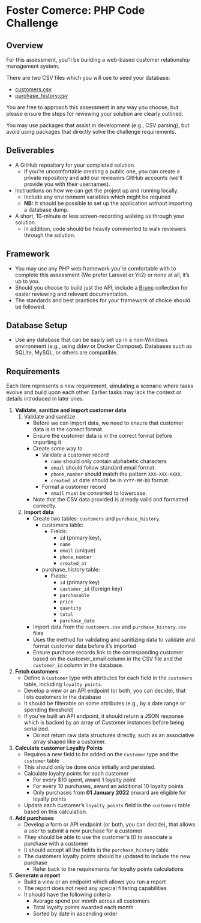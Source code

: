 # Foster Comerce: PHP Code Challenge

## Overview

For this assessment, you’ll be building a web-based customer relationship management system.

There are two CSV files which you will use to seed your database:
- [customers.csv](./customers.csv)
- [purchase_history.csv](./purchase_history.csv)

You are free to approach this assessment in any way you choose, but please ensure the steps for reviewing your solution are clearly outlined.

You may use packages that assist in development (e.g., CSV parsing), but avoid using packages that directly solve the challenge requirements.

## Deliverables

- A GitHub repository for your completed solution.
    - If you’re uncomfortable creating a public one, you can create a private repository and add our reviewers GitHub accounts (we'll provide you with their usernames).
- Instructions on how we can get the project up and running locally.
    - Include any environment variables which might be required
    - **NB:** It should be possible to set up the application *without* importing a database dump.
- A short, 10-minute or less screen-recording walking us through your solution.
    - In addition, code should be heavily commented to walk reviewers through the solution.

## Framework

- You may use any PHP web framework you’re comfortable with to complete this assessment (We prefer Laravel or Yii2) or none at all, it’s up to you.
- Should you choose to build just the API, include a [Bruno](https://www.usebruno.com/) collection for easier reviewing and relevant documentation.
- The standards and best practices for your framework of choice should be followed.

## Database Setup

- Use any database that can be easily set up in a non-Windows environment (e.g., using ddev or Docker Compose). Databases such as SQLite, MySQL, or others are compatible.

## Requirements

Each item represents a new requirement, simulating a scenario where tasks evolve and build upon each other. Earlier tasks may lack the context or details introduced in later ones.

1. **Validate, sanitize and import customer data**
    1. Validate and sanitize
        - Before we can import data, we need to ensure that customer data is in the correct format.
        - Ensure the customer data is in the correct format before importing it
        - Create some way to
            - Validate a customer record
                - `name` should only contain alphabetic characters
                - `email` should follow standard email format.
                - `phone_number` should match the pattern `XXX-XXX-XXXX`.
                - `created_at` date should be in `YYYY-MM-DD` format.
            - Format a customer record
                - `email` must be converted to lowercase.
        - Note that the CSV data provided is already valid and formatted correctly.
    2. **Import data**
        - Create two tables: `customers` and `purchase_history`.
            - customers table:
                - Fields:
                    - `id` (primary key),
                    - `name`
                    - `email` (unique)
                    - `phone_number`
                    - `created_at`
            - purchase_history table:
                - Fields:
                    - `id` (primary key)
                    - `customer_id` (foreign key)
                    - `purchasable`
                    - `price`
                    - `quantity`
                    - `total`
                    - `purchase_date`
        - Import data from the `customers.csv` and `purchase_history.csv` files
        - Uses the method for validating and sanitizing data to validate and format customer data before it’s imported
        - Ensure purchase records link to the corresponding customer based on the customer_email column in the CSV file and the `customer_id` column in the database.
3. **Fetch customers**
    - Define a `Customer` type with attributes for each field in the `customers` table, including `loyalty_points`.
    - Develop a view or an API endpoint (or both, you can decide), that lists customers in the database
    - It should be filterable on some attributes (e.g., by a date range or spending threshold)
    - If you've built an API endpoint, it should return a JSON response which is backed by an array of Customer instances before being serialized.
        - Do not return raw data structures directly, such as an associative array shaped like a customer.
4. **Calculate customer Loyalty Points**
    - Requires a new field to be added on the `Customer` type and the `customer` table
    - This should only be done _once_ initially and persisted.
    - Calculate loyalty points for each customer
        - For every $10 spent, award 1 loyalty point
        - For every 10 purchases, award an additional 10 loyalty points
        - Only purchases from **01 January 2022** onward are eligible for loyalty points
    - Update each customer’s `loyalty_points` field in the `customers` table based on this calculation.
5. **Add purchases**
    - Develop a form or API endpoint (or both, you can decide), that allows a user to submit a new purchase for a customer
    - They should be able to use the customer's ID to associate a purchase with a customer
    - It should accept all the fields in the `purchase_history` table
    - The customers loyalty points should be updated to include the new purchase
        - Refer back to the requirements for loyalty points calculations
6. **Generate a report**
    - Build a view or an endpoint which allows you run a report
    - The report does not need any special filtering capabilities
    - It should have the following criteria
        - Average spend per month across all customers
        - Total loyalty points awarded each month
        - Sorted by date in ascending order
